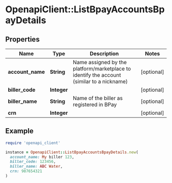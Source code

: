 # OpenapiClient::ListBpayAccountsBpayDetails

## Properties

| Name | Type | Description | Notes |
| ---- | ---- | ----------- | ----- |
| **account_name** | **String** | Name assigned by the platform/marketplace to identify the account (similar to a nickname) | [optional] |
| **biller_code** | **Integer** |  | [optional] |
| **biller_name** | **String** | Name of the biller as registered in BPay | [optional] |
| **crn** | **Integer** |  | [optional] |

## Example

```ruby
require 'openapi_client'

instance = OpenapiClient::ListBpayAccountsBpayDetails.new(
  account_name: My biller 123,
  biller_code: 123456,
  biller_name: ABC Water,
  crn: 987654321
)
```

